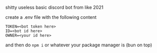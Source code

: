 shitty useless basic discord bot from like 2021

create a .env file with the following content

```env
TOKEN=<bot token here>
ID=<bot id here>
OWNER=<your id here>
```

and then do `npm i` or whatever your package manager is (bun on top)